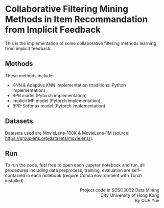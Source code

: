 # Collaborative Filtering Mining Methods in Item Recommandation from Implicit Feedback
This is the implementation of some collaborative filtering methods learning from implicit feedback.


## Methods
These methods include:
- KNN & Adaptive KNN implementation (traditional Python implementation)
- BPR model (Pytorch implementation)
- Implicit MF model (Pytorch implementation)
- BPR-Softmax model (Pytorch implementation)


## Datasets
Datasets used are MovieLens-100K & MovieLens-1M (source: https://grouplens.org/datasets/movielens/).


## Run
To run the code, feel free to open each Jupyter notebook and run, all procedures including data preprocess, training, evaluation are self-contained in each notebook (require Conda environment with Torch installed).



<p align="right">Project code in SDSC3002 Data Mining<br>City University of Hong Kong<br>By QUE Yue</p>
